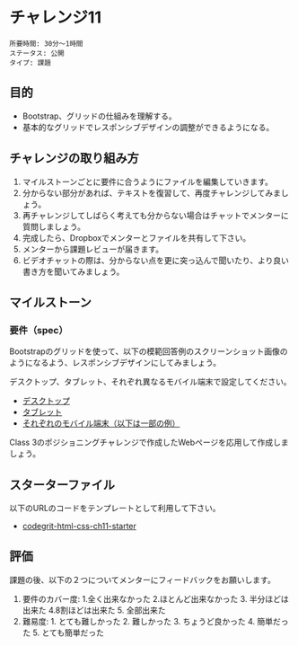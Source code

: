 # チャレンジ11

```
所要時間: 30分〜1時間
ステータス: 公開
タイプ: 課題
```

## 目的

- Bootstrap、グリッドの仕組みを理解する。
- 基本的なグリッドでレスポンシブデザインの調整ができるようになる。

## チャレンジの取り組み方

1. マイルストーンごとに要件に合うようにファイルを編集していきます。
2. 分からない部分があれば、テキストを復習して、再度チャレンジしてみましょう。
3. 再チャレンジしてしばらく考えても分からない場合はチャットでメンターに質問しましょう。
4. 完成したら、Dropboxでメンターとファイルを共有して下さい。
5. メンターから課題レビューが届きます。
6. ビデオチャットの際は、分からない点を更に突っ込んで聞いたり、より良い書き方を聞いてみましょう。


## マイルストーン

### 要件（spec）

Bootstrapのグリッドを使って、以下の模範回答例のスクリーンショット画像のようになるよう、レスポンシブデザインにしてみましょう。

デスクトップ、タブレット、それぞれ異なるモバイル端末で設定してください。


- [デスクトップ](./images/grid-challenge1.png)
- [タブレット](./images/grid-challenge2.png)
- [それぞれのモバイル端末（以下は一部の例）](./images/grid-challenge3.png)

Class 3のポジショニングチャレンジで作成したWebページを応用して作成しましょう。

## スターターファイル

以下のURLのコードをテンプレートとして利用して下さい。

- [codegrit-html-css-ch11-starter](https://github.com/codegrit-jp-students/codegrit-html-css-ch11-starter)

## 評価

課題の後、以下の２つについてメンターにフィードバックをお願いします。

1. 要件のカバー度: 1.全く出来なかった 2.ほとんど出来なかった 3. 半分ほどは出来た 4.8割ほどは出来た 5. 全部出来た
2. 難易度: 1. とても難しかった 2. 難しかった 3. ちょうど良かった 4. 簡単だった 5. とても簡単だった
